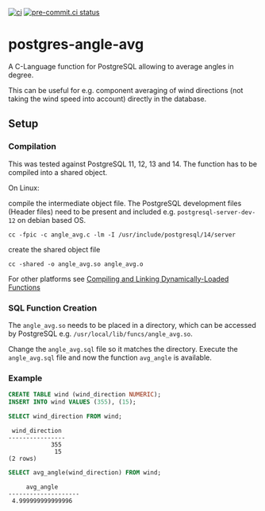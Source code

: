 [![ci](https://github.com/jkittner/postgres-angle-avg/actions/workflows/CI.yml/badge.svg)](https://github.com/jkittner/postgres-angle-avg/actions/workflows/CI.yml)
[![pre-commit.ci status](https://results.pre-commit.ci/badge/github/jkittner/postgres-angle-avg/master.svg)](https://results.pre-commit.ci/latest/github/jkittner/postgres-angle-avg/master)

# postgres-angle-avg

A C-Language function for PostgreSQL allowing to average angles in degree.

This can be useful for e.g. component averaging of wind directions (not taking the wind speed into account) directly in the database.

## Setup

### Compilation

This was tested against PostgreSQL 11, 12, 13 and 14. The function has to be compiled into a shared object.

On Linux:

compile the intermediate object file. The PostgreSQL development files (Header files) need to be present and included e.g. `postgresql-server-dev-12` on debian based OS.

```console
cc -fpic -c angle_avg.c -lm -I /usr/include/postgresql/14/server
```

create the shared object file

```console
cc -shared -o angle_avg.so angle_avg.o
```

For other platforms see [Compiling and Linking Dynamically-Loaded Functions](https://www.postgresql.org/docs/14/xfunc-c.html#DFUNC)

### SQL Function Creation

The `angle_avg.so` needs to be placed in a directory, which can be accessed by PostgreSQL e.g. `/usr/local/lib/funcs/angle_avg.so`.

Change the `angle_avg.sql` file so it matches the directory. Execute the `angle_avg.sql` file and now the function `avg_angle` is available.

### Example

```SQL
CREATE TABLE wind (wind_direction NUMERIC);
INSERT INTO wind VALUES (355), (15);
```

```SQL
SELECT wind_direction FROM wind;
```

```console
 wind_direction
----------------
            355
             15
(2 rows)
```

```SQL
SELECT avg_angle(wind_direction) FROM wind;
```

```console
     avg_angle
--------------------
 4.999999999999996
```
